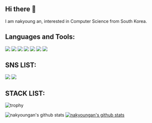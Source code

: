 ## Hi there 👋

I  am nakyoung an, interested in Computer Science from South Korea. 

## Languages and Tools:
<img src="https://img.shields.io/badge/-C-A8B9CC?style=flat&logo=C"/></a>
<img src="https://img.shields.io/badge/-Python-3776AB?style=flat&logo=Python"/></a>
<img src="https://img.shields.io/badge/-Java-007396?style=flat&logo=Java"/></a>
<img src="https://img.shields.io/badge/-HTML5-E34FF26?style=flat&logo=HTML5"/></a>
<img src="https://img.shields.io/badge/-CSS3-1572B6?style=flat&logo=CSS3"/></a>
<img src="https://img.shields.io/badge/-Javascript-F7DF1E?style=flat&logo=Javascript"/></a>
<img src="https://img.shields.io/badge/-React-61DAFB?style=flat&logo=React"/></a>

## SNS LIST:
<a href="https://www.instagram.com/dksskrud/" target="_blank"><img src="https://img.shields.io/badge/Instagram-E4405F?style=flat-square&logo=Instagram&logoColor=white"/></a>
<a href="https://blog.naver.com/anna5638" target="_blank"><img src="https://img.shields.io/badge/Blog-03C75A?style=flat-square&logo=Naver&logoColor=white"/></a>

## STACK LIST:
![trophy](https://github-profile-trophy.vercel.app/?username=nakyoungan)

![nakyoungan's github stats](https://github-readme-stats.vercel.app/api?username=nakyoungan&show_icons=true)
[![nakyoungan's github stats](https://github-readme-stats.vercel.app/api/top-langs/?username=nakyoungan&show_icons=true&hide_border=true&title_color=004386&icon_color=004386&layout=compact)](https://github.com/nakyoungan)

